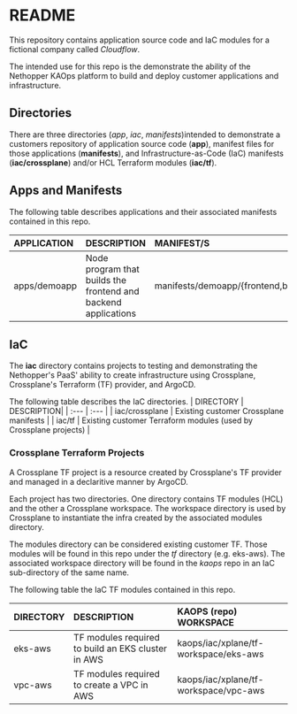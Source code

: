  # README
This repository contains application source code and IaC modules for a fictional company called *Cloudflow*.

The intended use for this repo is the demonstrate the ability of the Nethopper KAOps platform to build
and deploy customer applications and infrastructure.

## Directories
There are three directories (*app*, *iac*, *manifests*)intended to demonstrate a customers repository of application
source code (**app**), manifest files for those applications (**manifests**), and Infrastructure-as-Code (IaC)
manifests (**iac/crossplane**) and/or HCL Terraform modules (**iac/tf**).

## Apps and Manifests
The following table describes applications and their associated manifests contained in this repo.

| APPLICATION | DESCRIPTION| MANIFEST/S |
| :--- | :--- | :--- |
| apps/demoapp | Node program that builds the frontend and backend applications  | manifests/demoapp/{frontend,backend} |

## IaC ##
The **iac** directory contains projects to testing and demonstrating the Nethopper's PaaS' ability to create
infrastructure using Crossplane, Crossplane's Terraform (TF) provider, and ArgoCD.

The following table describes the IaC directories.
| DIRECTORY | DESCRIPTION|
| :--- | :--- |
| iac/crossplane | Existing customer Crossplane manifests |
| iac/tf | Existing customer Terraform modules (used by Crossplane projects) |

### Crossplane Terraform Projects ###
A Crossplane TF project is a resource created by Crossplane's TF provider and managed in a declaritive manner
by ArgoCD. 

Each project has two directories. One directory contains TF modules (HCL) and the other a Crossplane workspace.
The workspace directory is used by Crossplane to instantiate the infra created by the associated modules directory.

The modules directory can be considered existing customer TF. Those modules will be found in this repo under the
*tf* directory (e.g. eks-aws). The associated workspace directory will be found in the *kaops* repo in an IaC
sub-directory of the same name.

The following table the IaC TF modules contained in this repo.

| DIRECTORY | DESCRIPTION | KAOPS (repo) WORKSPACE |
| :--- | :--- | :--- |
| eks-aws | TF modules required to build an EKS cluster in AWS | kaops/iac/xplane/tf-workspace/eks-aws |
| vpc-aws | TF modules required to create a VPC in AWS | kaops/iac/xplane/tf-workspace/vpc-aws |


<!-- test -->
<!-- test -->
<!-- test -->
<!-- test -->
<!-- test -->
<!-- test -->
<!-- test -->
<!-- test -->
<!-- test -->
<!-- test -->
<!-- test -->
<!-- test -->
<!-- test -->
<!-- test -->
<!-- test -->
<!-- test -->
<!-- test -->
<!-- test -->
<!-- test -->
<!-- test -->
<!-- test -->
<!-- test -->
<!-- test -->
<!-- test -->
<!-- test -->
<!-- test -->
<!-- test -->
<!-- test -->
<!-- test -->
<!-- test -->
<!-- test -->
<!-- test -->
<!-- test -->
<!-- test -->
<!-- test -->
<!-- test -->
<!-- test -->
<!-- test -->
<!-- test -->
<!-- test -->
<!-- test -->
<!-- test -->
<!-- test -->
<!-- test -->
<!-- test -->
<!-- test -->
<!-- test -->
<!-- test -->
<!-- test for chris -->
<!-- test for chris2 -->
<!-- test for chris3 -->
<!-- test for chris4 -->
<!-- test for chris5 -->
<!-- test for chris6 -->
<!-- test for chris7 -->
<!-- test for chris8 -->
<!-- test for chris9 -->
<!-- test for chris10 -->
<!-- test for chris11 -->
<!-- test for chris12 -->
<!-- test for chris13 -->
